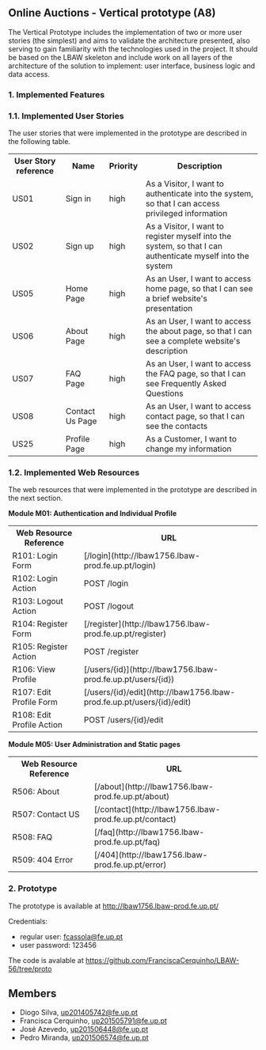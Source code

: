 ## Online Auctions - Vertical prototype (A8)
    
The Vertical Prototype includes the implementation of two or more user stories (the simplest) and 
aims to validate the architecture presented, also serving to gain familiarity with the technologies used 
in the project. It should be based on the LBAW skeleton and include work on all layers of the 
architecture of the solution to implement: user interface, business logic and data access.

### 1. Implemented Features
### 1.1. Implemented User Stories

The user stories that were implemented in the prototype are described in the following table.

<table>
    <tr>
        <th>User Story reference</th>
        <th>Name</th>
        <th>Priority</th>
        <th>Description</th>
    </tr>
    <tr>
        <td>US01</th>
        <td>Sign in</td>
        <td>high</td>
        <td>As a Visitor, I want to authenticate into the system, so that I can access privileged information</td>
    </tr>
      <tr>
        <td>US02</th>
        <td>Sign up</td>
        <td>high</td>
        <td>As a Visitor, I want to register myself into the system, so that I can authenticate myself into the system</td>
    </tr>
     <tr>
        <td>US05</th>
        <td>Home Page</td>
        <td>high</td>
        <td>As an User, I want to access home page, so that I can see a brief website's presentation</td>
    </tr>
        <tr>
        <td>US06</th>
        <td>About Page</td>
        <td>high</td>
        <td>As an User, I want to access the about page, so that I can see a complete website's description</td>
    </tr>
    </tr>
        <tr>
        <td>US07</th>
        <td>FAQ Page</td>
        <td>high</td>
        <td>As an User, I want to access the FAQ page, so that I can see Frequently Asked Questions</td>
    </tr>
          <tr>
        <td>US08</th>
        <td>Contact Us Page</td>
        <td>high</td>
        <td>As an User, I want to access contact page, so that I can see the contacts</td>
    </tr>
             <tr>
        <td>US25</th>
        <td>Profile Page</td>
        <td>high</td>
        <td>As a Customer, I want to change my information</td>
    </tr>
   
</table>

### 1.2. Implemented Web Resources
    
The web resources that were implemented in the prototype are described in the next section.

**Module M01: Authentication and Individual Profile**

<table>
    <tr>
        <th>Web Resource Reference</th>
        <th>URL</th>
    </tr>
    <tr>
        <td>R101: Login Form</td>
        <td>[/login](http://lbaw1756.lbaw-prod.fe.up.pt/login)</td>
    </tr>
    <tr>
        <td>R102: Login Action</td>
        <td>POST /login</td>
    </tr>
      <tr>
        <td>R103: Logout Action</td>
        <td>POST /logout</td>
    </tr>
    <tr>
        <td>R104: Register Form</td>
        <td>[/register](http://lbaw1756.lbaw-prod.fe.up.pt/register)</td>
    </tr>
    <tr>
        <td>R105: Register Action</td>
        <td>POST /register</td>
    </tr>
    <tr>
        <td>R106: View Profile</td>
        <td>[/users/{id}](http://lbaw1756.lbaw-prod.fe.up.pt/users/{id})</td>
    </tr>
    <tr>
        <td>R107: Edit Profile Form</td>
        <td>[/users/{id}/edit](http://lbaw1756.lbaw-prod.fe.up.pt/users/{id}/edit)</td>
    </tr>
    <tr>
        <td>R108: Edit Profile Action</td>
        <td>POST /users/{id}/edit</td>
    </tr>
</table>


**Module M05: User Administration and Static pages**

<table>
    <tr>
        <th>Web Resource Reference</th>
        <th>URL</th>
    </tr>
    <tr>
        <td>R506: About</td>
        <td>[/about](http://lbaw1756.lbaw-prod.fe.up.pt/about)</td>
    </tr>
    <tr>
        <td>R507: Contact US</td>
        <td>[/contact](http://lbaw1756.lbaw-prod.fe.up.pt/contact)</td>
    </tr>
    <tr>
        <td>R508: FAQ</td>
        <td>[/faq](http://lbaw1756.lbaw-prod.fe.up.pt/faq)</td>
    </tr>
    <tr>
        <td>R509: 404 Error</td>
        <td> [/404](http://lbaw1756.lbaw-prod.fe.up.pt/error) </td>
    </tr>
</table>

### 2. Prototype

The prototype is available at http://lbaw1756.lbaw-prod.fe.up.pt/

Credentials:

* regular user: fcassola@fe.up.pt
* user password: 123456

The code is avalable at 
https://github.com/FranciscaCerquinho/LBAW-56/tree/proto



## Members

- Diogo Silva, up201405742@fe.up.pt
- Francisca Cerquinho, up201505791@fe.up.pt
- José Azevedo, up201506448@fe.up.pt
- Pedro Miranda, up201506574@fe.up.pt

